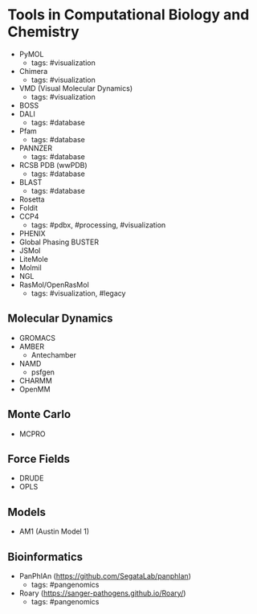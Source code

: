 # Tools in Computational Biology and Chemistry

* PyMOL
    * tags: #visualization
* Chimera
    * tags: #visualization
* VMD (Visual Molecular Dynamics)
    * tags: #visualization
* BOSS
* DALI
    * tags: #database
* Pfam
    * tags: #database
* PANNZER
    * tags: #database
* RCSB PDB (wwPDB)
    * tags: #database
* BLAST
    * tags: #database
* Rosetta
* Foldit
* CCP4
    * tags: #pdbx, #processing, #visualization
* PHENIX
* Global Phasing BUSTER
* JSMol
* LiteMole
* Molmil
* NGL
* RasMol/OpenRasMol
    * tags: #visualization, #legacy

## Molecular Dynamics
* GROMACS
* AMBER
    * Antechamber 
* NAMD
    * psfgen
* CHARMM
* OpenMM

## Monte Carlo
* MCPRO

## Force Fields
* DRUDE
* OPLS

## Models
* AM1 (Austin Model 1)

## Bioinformatics
* PanPhlAn (https://github.com/SegataLab/panphlan)
    * tags: #pangenomics
* Roary (https://sanger-pathogens.github.io/Roary/)
    * tags: #pangenomics
